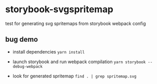 # storybook-svgspritemap
test for generating svg spritemaps from storybook webpack config

## bug demo
- install dependencies
`yarn install`

- launch storybook and run webpack compilation
`yarn storybook --debug-webpack`

- look for generated spritemap
`find . | grep spritemap.svg`
